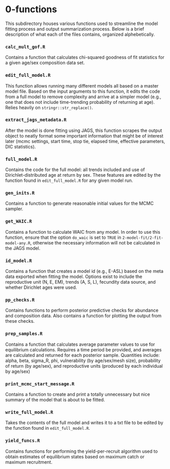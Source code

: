 # 0-functions

This subdirectory houses various functions used to streamline the model fitting process and output summarization process. Below is a brief description of what each of the files contains, organized alphebetically.

### `calc_mult_gof.R`

Contains a function that calculates chi-squared goodness of fit statistics for a given age/sex composition data set.

### `edit_full_model.R`

This function allows running many different models all based on a master model file. Based on the input arguments to this function, it edits the code from a full model to remove complexity and arrive at a simpler model (e.g., one that does not include time-trending probability of returning at age). Relies heavily on `stringr::str_replace()`.

### `extract_jags_metadata.R`

After the model is done fitting using JAGS, this function scrapes the output object to neatly format some important information that might be of interest later (mcmc settings, start time, stop tie, elapsed time, effective parameters, DIC statistics).

### `full_model.R`

Contains the code for the full model: all trends included and use of Dirichlet-distributed age at return by sex. These features are edited by the function found in `edit_full_model.R` for any given model run.

### `gen_inits.R`

Contains a function to generate reasonable initial values for the MCMC sampler.

### `get_WAIC.R`

Contains a function to calculate WAIC from any model. In order to use this function, ensure that the option `do_waic` is set to `TRUE` in `2-model-fit/2-fit-model-any.R`, otherwise the necessary information will not be calculated in the JAGS model.

### `id_model.R`

Contains a function that creates a model id (e.g., E-ASL) based on the meta data exported when fitting the model. Options exist to include the reproductive unit (N, E, EM), trends (A, S, L), fecundity data source, and whether Dirichlet ages were used.

### `pp_checks.R`

Contains functions to perform posterior predictive checks for abundance and composition data. Also contains a function for plotting the output from these checks.

### `prep_samples.R`

Contains a function that calculates average parameter values to use for equilibrium calculations. Requires a time period be provided, and averages are calculated and returned for each posterior sample. Quantities include: alpha, beta, sigma_R, phi, vulnerability (by age/sex/mesh size), probability of return (by age/sex), and reproductive units (produced by each individual by age/sex)

### `print_mcmc_start_message.R`

Contains a function to create and print a totally unnecessary but nice summary of the model that is about to be fitted.

### `write_full_model.R`

Takes the contents of the full model and writes it to a txt file to be edited by the function found in `edit_full_model.R`.

### `yield_funcs.R`

Contains functions for performing the yield-per-recruit algorithm used to obtain estimates of equilibrium states based on maximum catch or maximum recruitment.




